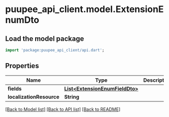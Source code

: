 # puupee_api_client.model.ExtensionEnumDto

## Load the model package
```dart
import 'package:puupee_api_client/api.dart';
```

## Properties
Name | Type | Description | Notes
------------ | ------------- | ------------- | -------------
**fields** | [**List&lt;ExtensionEnumFieldDto&gt;**](ExtensionEnumFieldDto.md) |  | [optional] 
**localizationResource** | **String** |  | [optional] 

[[Back to Model list]](../README.md#documentation-for-models) [[Back to API list]](../README.md#documentation-for-api-endpoints) [[Back to README]](../README.md)


